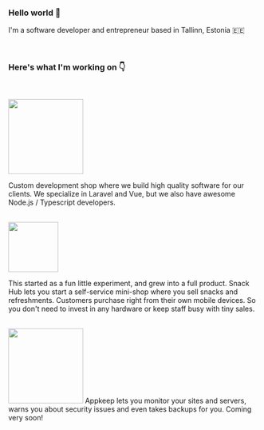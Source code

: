 ### Hello world 👋

I'm a software developer and entrepreneur based in Tallinn, Estonia 🇪🇪

<br>


### Here's what I'm working on 👇

<br>

<a href="https://swiftmade.co"><img src="https://swiftmade.co/images/swiftmade-logo.png" width="150" /></a>

Custom development shop where we build high quality software for our clients. We specialize in Laravel and Vue, but we also have awesome Node.js / Typescript developers. 


<br>
<a href="https://snackhub.ee"><img src="https://snackhub.ee/images/snackhub.svg" width="100" /></a>

This started as a fun little experiment, and grew into a full product. Snack Hub lets you start a self-service mini-shop where you sell snacks and refreshments. Customers purchase right from their own mobile devices. So you don't need to invest in any hardware or keep staff busy with tiny sales.

<br>
<a href="https://appkeep.co"><img src="https://appkeep.co/images/logo.svg" width="150" /></a>
Appkeep lets you monitor your sites and servers, warns you about security issues and even takes backups for you. Coming very soon!
